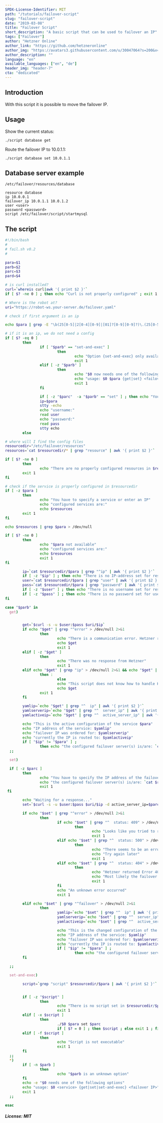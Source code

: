 ```yaml
---
SPDX-License-Identifier: MIT
path: "/tutorials/failover-script"
slug: "failover-script"
date: "2019-03-08"
title: "Failover Script"
short_description: "A basic script that can be used to failover an IP"
tags: ["Failover"]
author: "Hetzner Online"
author_link: "https://github.com/hetzneronline"
author_img: "https://avatars3.githubusercontent.com/u/30047064?s=200&v=4"
author_description: ""
language: "en"
available_languages: ["en", "de"]
header_img: "header-7"
cta: "dedicated"
---
```


## Introduction

With this script it is possible to move the failover IP.

## Usage

Show the current status:

```
./script database get
```

Route the failover IP to 10.0.1.1:

```
./script database set 10.0.1.1
```

## Database server example

`/etc/failover/resources/database`

```
resource database
ip 10.0.0.1
failover_ip 10.0.1.1 10.0.1.2
user <user>
password <password>
script /etc/failover/script/startmysql
```

## The script

```bash
#!/bin/bash
#
# fail.sh v0.2
#

para=$1
parb=$2
parc=$3
pard=$4

# is curl installed?
curl=`whereis curl|awk '{ print $2 }'`
if [ $? -ne 0 ] ; then echo "Curl is not properly configured" ; exit 1 ; fi

# Where is the robot at?
uri="https://robot-ws.your-server.de/failover.yaml"

# check if first argument is an ip

echo $para | grep -E "\b(25[0-5]|2[0-4][0-9]|[01]?[0-9][0-9]?)\.(25[0-5]|2[0-4][0-9]|[01]?[0-9][0-9]?)\.(25[0-5]|2[0-4][0-9]|[01]?[0-9][0-9]?)\.(25[0-5]|2[0-4][0-9]|[01]?[0-9][0-9]?)\b" > /dev/null 2>&1

# if it is an ip, we do not need a config
if [ $? -eq 0 ]
        then
                if [ "$parb" == "set-and-exec" ]
                        then
                                echo "Option {set-and-exec} only available for configured services"
                                exit 1
                elif [ -z "$parb" ]
                        then
                                echo "$0 now needs one of the following options:"
                                echo "usage: $0 $para {get|set} <failover-IP>"
                                exit 1
                fi

                if [ -z "$parc"  -a "$parb" == "set" ] ; then echo "You have to specify the IP address of the failover server" ; exit 1 ; fi
                ip=$para
                stty -echo
                echo "username:"
                read user
                echo "password:"
                read pass
                stty echo
        else

# where will I find the config files
resourcedir="/etc/failover/resources"
resources=`cat $resourcedir/* | grep "resource" | awk '{ print $2 }'`

if [ $? -ne 0 ]
        then
                echo "There are no properly configured resources in $resourcedir"
        exit 1
fi

# check if the service is properly configured in $resourcedir
if [ -z $para ]
        then
                echo "You have to specify a service or enter an IP"
                echo "configured services are:"
                echo $resources
        exit 1
fi

echo $resources | grep $para > /dev/null

if [ $? -ne 0 ]
        then
                echo "$para not available"
                echo "configured services are:"
                echo $resources
                exit 1
fi

        ip=`cat $resourcedir/$para | grep "^ip" | awk '{ print $2 }'`
        if [ -z "$ip" ] ; then echo "There is no IP-address set for resource $para in $resourcedir/$para" ; exit 1 ; fi
        user=`cat $resourcedir/$para | grep "user" | awk '{ print $2 }'`
        pass=`cat $resourcedir/$para | grep "password" | awk '{ print $2 }'`
        if [ -z "$user" ] ; then echo "There is no username set for resource $para in $resourcedir/$para" ; exit 1 ; fi
        if [ -z "$pass" ] ; then echo "There is no password set for user $user in $resourcedir/$para" ; exit 1 ; fi
fi

case "$parb" in
  get)


        get=`$curl -s -u $user:$pass $uri/$ip`
        if echo "$get" | grep "^error" > /dev/null 2>&1
                then
                        echo "There is a communication error. Hetzner returned"
                        echo $get
                        exit 1
        elif [ -z "$get" ]
                then
                        echo "There was no response from Hetzner"
                        exit 1
        elif echo "$get" | grep "ip" > /dev/null 2>&1 && echo "$get" | grep "server_ip" > /dev/null 2>&1 && echo "$get" | grep "active_server_ip" > /dev/null 2>&1
                then :
                        else
                        echo "This script does not know how to handle Hetzner's answer:"
                        echo $get
                exit 1
        fi

        yamlip=`echo "$get" | grep "^  ip" | awk '{ print $2 }'`
        yamlserverip=`echo "$get" | grep "^  server_ip" | awk '{ print $2 }'`
        yamlactiveip=`echo "$get" | grep "^  active_server_ip" | awk '{print $2 }'`

        echo "This is the active configuration of the service $para"
        echo "IP address of the service: $yamlip"
        echo "failover IP was ordered for: $yamlserverip"
        echo "currently the IP is routed to: $yamlactiveip"
        if [ "$ip" != "$para" ] ;
                then echo "the configured failover server(s) is/are: `cat $resourcedir/$para | grep "^failover_ip" | sed -e 's/failover_ip //g'`" ; fi
  ;;

  set)

  if [ -z $parc ]
        then
                echo "You have to specify the IP address of the failover server"
                echo "the configured failover server(s) is/are: `cat $resourcedir/$para | grep "^failover_ip" | sed -e 's/failover_ip //g'`"
                exit 1
 fi

        echo "Waiting for a response..."
        set=`$curl -s -u $user:$pass $uri/$ip -d active_server_ip=$parc`

        if echo "$set" | grep "^error" > /dev/null 2>&1
                then
                        if echo "$set" | grep "^  status: 409" > /dev/null 2>&1
                                then
                                        echo "Looks like you tried to route the failover IP to the currently selected server"
                                        exit 1
                        elif echo "$set" | grep "^  status: 500" > /dev/null 2>&1
                                then
                                        echo "There seems to be an error with the rerouting request on Hetzner's part"
                                        echo "Try again later"
                                        exit 1
                        elif echo "$set" | grep "^  status: 404" > /dev/null 2>&1
                                then
                                        echo "Hetzner returned Error 404"
                                        echo "Most likely the failover IP for the service is faulty"
                                        exit 1
                        fi
                        echo "An unknown error occurred"
                        exit 1

        elif echo "$set" | grep "^failover" > /dev/null 2>&1
                then
                        yamlip=`echo "$set" | grep "^  ip" | awk '{ print $2 }'`
                        yamlserverip=`echo "$set" | grep "^  server_ip" | awk '{ print $2 }'`
                        yamlactiveip=`echo "$set" | grep "^  active_server_ip" | awk '{ print $2 }'`

                        echo "This is the changed configuration of the service $para"
                        echo "IP address of the service: $yamlip"
                        echo "failover IP was ordered for: $yamlserverip"
                        echo "currently the IP is routed to: $yamlactiveip"
                        if [ "$ip" != "$para" ] ;
                                then echo "the configured failover server(s) is/are: `cat $resourcedir/$para | grep "^failover_ip" | sed -e 's/failover_ip //g'`" ; fi
        fi

  ;;

  set-and-exec)

        script=`grep "script" $resourcedir/$para | awk '{ print $2 }'`


        if [ -z "$script" ]
                then
                        echo "There is no script set in $resourcedir/$para"
                        exit 1
        elif [ -x $script ]
                then
                        ./$0 $para set $parc
                        if [ $? = 0 ] ; then $script ; else exit 1 ; fi
        elif [ -f $script ]
                then
                        echo "Script is not executable"
                        exit 1
        fi
  ;;
  *)
        if [ -n $parb ]
                then
                        echo "$parb is an unknown option"
        fi
        echo -e "$0 needs one of the following options"
        echo "usage: $0 <service> {get|set|set-and-exec} <failover IP>"
        exit 1
  ;;

esac
```

##### License: MIT

<!--

Contributor's Certificate of Origin

By making a contribution to this project, I certify that:

(a) The contribution was created in whole or in part by me and I have
    the right to submit it under the license indicated in the file; or

(b) The contribution is based upon previous work that, to the best of my
    knowledge, is covered under an appropriate license and I have the
    right under that license to submit that work with modifications,
    whether created in whole or in part by me, under the same license
    (unless I am permitted to submit under a different license), as
    indicated in the file; or

(c) The contribution was provided directly to me by some other person
    who certified (a), (b) or (c) and I have not modified it.

(d) I understand and agree that this project and the contribution are
    public and that a record of the contribution (including all personal
    information I submit with it, including my sign-off) is maintained
    indefinitely and may be redistributed consistent with this project
    or the license(s) involved.

-->
